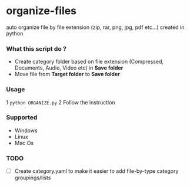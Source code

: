 # organize-files
auto organize file by file extension (zip, rar, png, jpg, pdf etc...) created in python

### What this script do ?
* Create category folder based on file extension (Compressed, Documents, Audio, Video etc) in **Save folder**
* Move file from **Target folder** to **Save folder** 

### Usage
1 `python ORGANIZE.py`
2 Follow the instruction

### Supported
- Windows
- Linux
- Mac Os

### TODO
- [ ] Create category.yaml to make it easier to add file-by-type category groupings/lists 
